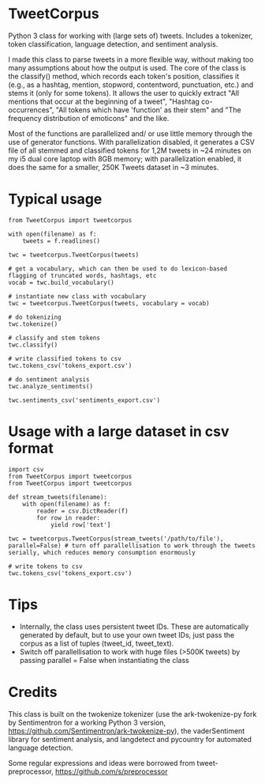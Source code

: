 # TweetCorpus

Python 3 class for working with (large sets of) tweets. Includes a tokenizer, token classification, language detection, and sentiment analysis.

I made this class to parse tweets in a more flexible way, without making too many assumptions about how the output is used. The core of the class is the classify() method, which records each token's position, classifies it (e.g., as a hashtag, mention, stopword, contentword, punctuation, etc.) and stems it (only for some tokens). It allows the user to quickly extract "All mentions that occur at the beginning of a tweet", "Hashtag co-occurrences", "All tokens which have 'function' as their stem" and "The frequency distribution of emoticons" and the like.

Most of the functions are parallelized and/ or use little memory through the use of generator functions. With parallelization disabled, it generates a CSV file of all stemmed and classified tokens for 1,2M tweets in ~24 minutes on my i5 dual core laptop with 8GB memory; with parallelization enabled, it does the same for a smaller, 250K Tweets dataset in ~3 minutes.

# Typical usage

```
from TweetCorpus import tweetcorpus

with open(filename) as f:
    tweets = f.readlines()

twc = tweetcorpus.TweetCorpus(tweets)

# get a vocabulary, which can then be used to do lexicon-based flagging of truncated words, hashtags, etc
vocab = twc.build_vocabulary()

# instantiate new class with vocabulary
twc = tweetcorpus.TweetCorpus(tweets, vocabulary = vocab)

# do tokenizing
twc.tokenize()

# classify and stem tokens
twc.classify()

# write classified tokens to csv
twc.tokens_csv('tokens_export.csv')

# do sentiment analysis
twc.analyze_sentiments()

twc.sentiments_csv('sentiments_export.csv')
```

# Usage with a large dataset in csv format

```
import csv
from TweetCorpus import tweetcorpus
from TweetCorpus import tweetcorpus

def stream_tweets(filename):
    with open(filename) as f:
        reader = csv.DictReader(f)
        for row in reader:
            yield row['text']

twc = tweetcorpus.TweetCorpus(stream_tweets('/path/to/file'), parallel=False) # turn off parallellisation to work through the tweets serially, which reduces memory consumption enormously

# write tokens to csv
twc.tokens_csv('tokens_export.csv')

```

# Tips

* Internally, the class uses persistent tweet IDs. These are automatically generated by default, but to use your own tweet IDs, just pass the corpus as a list of tuples (tweet_id, tweet_text).
* Switch off parallellisation to work with huge files (>500K tweets) by passing parallel = False when instantiating the class

# Credits

This class is built on the twokenize tokenizer (use the ark-twokenize-py fork by Sentimentron for a working Python 3 version, https://github.com/Sentimentron/ark-twokenize-py), the vaderSentiment library for sentiment analysis, and langdetect and pycountry for automated language detection.

Some regular expressions and ideas were borrowed from tweet-preprocessor, https://github.com/s/preprocessor
